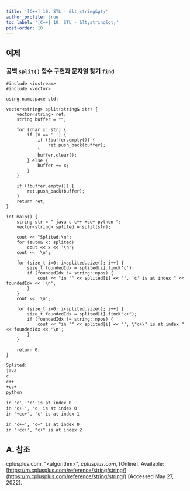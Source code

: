 ```yaml
---
title: '[C++] 10. STL - &lt;string&gt;'
author_profile: true
toc_label: '[C++] 10. STL - &lt;string&gt;'
post-order: 10
---
```


## 예제
### 공백 `split()` 함수 구현과 문자열 찾기 `find`

```cpp::lineons
#include <iostream>
#include <vector>

using namespace std;

vector<string> split(string& str) {
    vector<string> ret;
    string buffer = "";

    for (char x: str) {
        if (x == ' ') {
            if (!buffer.empty()) {
                ret.push_back(buffer);
            }
            buffer.clear();
        } else {
            buffer += x;
        }
    }

    if (!buffer.empty()) {
        ret.push_back(buffer);
    }
    return ret;
}

int main() {
    string str = " java c c++ +cc+ python ";
    vector<string> splited = split(str);

    cout << "Splited:\n";
    for (auto& x: splited)
        cout << x << '\n';
    cout << '\n';

    for (size_t i=0; i<splited.size(); i++) {
        size_t foundedIdx = splited[i].find('c');
        if (foundedIdx != string::npos) {
            cout << "in '" << splited[i] << "', 'c' is at index " << foundedIdx << '\n';
        }
    }
    cout << '\n';

    for (size_t i=0; i<splited.size(); i++) {
        size_t foundedIdx = splited[i].find("c+");
        if (foundedIdx != string::npos) {
            cout << "in '" << splited[i] << "', \"c+\" is at index " << foundedIdx << '\n';
        }
    }

    return 0;
}
```

```txt
Splited:
java
c
c++
+cc+
python

in 'c', 'c' is at index 0
in 'c++', 'c' is at index 0
in '+cc+', 'c' is at index 1

in 'c++', "c+" is at index 0
in '+cc+', "c+" is at index 2
```

## A. 참조
cplusplus.com, "&lt;algorithm&gt;", *cplusplus.com*, [Online]. Available: [https://m.cplusplus.com/reference/string/string/](https://m.cplusplus.com/reference/string/string/) [Accessed May 27, 2022].
